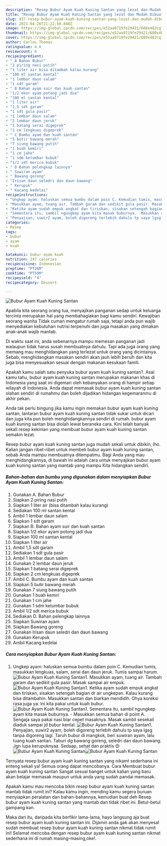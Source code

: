 ```yaml
---
description: "Resep Bubur Ayam Kuah Kuning Santan yang lezat dan Mudah Dibuat"
title: "Resep Bubur Ayam Kuah Kuning Santan yang lezat dan Mudah Dibuat"
slug: 937-resep-bubur-ayam-kuah-kuning-santan-yang-lezat-dan-mudah-dibuat
date: 2021-04-26T21:22:50.840Z
image: https://img-global.cpcdn.com/recipes/e52aa9719fe29421/680x482cq70/bubur-ayam-kuah-kuning-santan-foto-resep-utama.jpg
thumbnail: https://img-global.cpcdn.com/recipes/e52aa9719fe29421/680x482cq70/bubur-ayam-kuah-kuning-santan-foto-resep-utama.jpg
cover: https://img-global.cpcdn.com/recipes/e52aa9719fe29421/680x482cq70/bubur-ayam-kuah-kuning-santan-foto-resep-utama.jpg
author: Carlos Thomas
ratingvalue: 4.6
reviewcount: 6
recipeingredient:
- " A Bahan Bubur"
- "2 piring nasi putih"
- "1 liter air bisa ditambah kalau kurang"
- "100 ml santan kental"
- "1 lembar daun salam"
- "1 sdt garam"
- " B Bahan ayam suir dan kuah santan"
- "1/2 ekor ayam potong jadi dua"
- "100 ml santan kental"
- "1 liter air"
- "1,5 sdt garam"
- "1 sdt gula pasir"
- "1 lembar daun salam"
- "2 lembar daun jeruk"
- "1 batang serai digeprek"
- "2 cm lengkuas digeprek"
- " C Bumbu ayam dan kuah santan"
- "5 butir bawang merah"
- "7 siung bawang putih"
- "1 buah kemiri"
- "1 cm jahe"
- "1 sdm ketumbar bubuk"
- "1/2 sdt merica bubuk"
- " D Bahan pelengkap lainnya"
- " Suwiran ayam"
- " Bawang goreng"
- "Irisan daun seledri dan daun bawang"
- " Kerupuk"
- " Kacang kedelai"
recipeinstructions:
- "Ungkep ayam: haluskan semua bumbu dalam poin C. Kemudian tumis, masukkan lengkuas, salam, serai dan daun jeruk. Tumis sampai harum."
- "Masukkan ayam, tuang air. Tambah garam dan sedikit gula pasir. Masak sampai air empuk."
- "Ketika ayam sudah empuk angkat dan tiriskan, sisakan setengah bagian dr air ungkepan. Kalau kurang bisa ditambahin. Masukkan santan dan biarkan mendidih. Ohya koreksi rasa juga ya. Ini kita pakai untuk kuah bubur."
- "Sementara itu, sambil ngungkep ayam kita masak buburnya.  Masukkan semua bahan di point A. Sengaja saya pakai nasi biar cepet masaknya. Masak sambil sesekali diaduk sampai jd bubur kental."
- "Penyajian, suwir2 ayam, boleh digoreng terlebih dahulu tp saya lgsg tanpa digoreng lagi. Taruh bubur di mangkok, beri suwiran ayam, lalu tuang kuah santan. Taburi dg bawang goreng, seledri dan daun bawang. Jgn lupa kerupuknyaa. Sedaap, sehat dan praktis 😍"
categories:
- Resep
tags:
- bubur
- ayam
- kuah

katakunci: bubur ayam kuah 
nutrition: 247 calories
recipecuisine: Indonesian
preptime: "PT26M"
cooktime: "PT59M"
recipeyield: "4"
recipecategory: Dessert

---
```



![Bubur Ayam Kuah Kuning Santan](https://img-global.cpcdn.com/recipes/e52aa9719fe29421/680x482cq70/bubur-ayam-kuah-kuning-santan-foto-resep-utama.jpg)

Apabila kita seorang orang tua, menyajikan panganan sedap untuk keluarga tercinta merupakan hal yang membahagiakan bagi kamu sendiri. Kewajiban seorang  wanita Tidak cuman mengatur rumah saja, tetapi anda pun wajib menyediakan kebutuhan nutrisi terpenuhi dan juga masakan yang dimakan anak-anak wajib mantab.

Di waktu  saat ini, anda sebenarnya mampu memesan panganan jadi walaupun tidak harus susah membuatnya dahulu. Tapi ada juga orang yang memang mau menghidangkan yang terlezat untuk orang yang dicintainya. Sebab, menghidangkan masakan sendiri akan jauh lebih bersih dan kita juga bisa menyesuaikan sesuai dengan makanan kesukaan famili. 



Apakah kamu salah satu penyuka bubur ayam kuah kuning santan?. Asal kamu tahu, bubur ayam kuah kuning santan merupakan makanan khas di Indonesia yang saat ini digemari oleh kebanyakan orang di hampir setiap wilayah di Indonesia. Anda dapat memasak bubur ayam kuah kuning santan olahan sendiri di rumahmu dan boleh dijadikan hidangan kegemaranmu di akhir pekan.

Anda tak perlu bingung jika kamu ingin memakan bubur ayam kuah kuning santan, lantaran bubur ayam kuah kuning santan tidak sukar untuk dicari dan juga kita pun boleh menghidangkannya sendiri di rumah. bubur ayam kuah kuning santan bisa diolah lewat beraneka cara. Kini telah banyak sekali resep kekinian yang membuat bubur ayam kuah kuning santan semakin lezat.

Resep bubur ayam kuah kuning santan juga mudah sekali untuk dibikin, lho. Kalian jangan ribet-ribet untuk membeli bubur ayam kuah kuning santan, sebab Anda mampu membuatnya ditempatmu. Bagi Anda yang mau menghidangkannya, di bawah ini adalah cara untuk menyajikan bubur ayam kuah kuning santan yang mantab yang mampu Kita hidangkan sendiri.

<!--inarticleads1-->

##### Bahan-bahan dan bumbu yang digunakan dalam menyiapkan Bubur Ayam Kuah Kuning Santan:

1. Gunakan  A. Bahan Bubur
1. Siapkan 2 piring nasi putih
1. Siapkan 1 liter air (bisa ditambah kalau kurang)
1. Sediakan 100 ml santan kental
1. Ambil 1 lembar daun salam
1. Siapkan 1 sdt garam
1. Siapkan  B. Bahan ayam suir dan kuah santan
1. Siapkan 1/2 ekor ayam potong jadi dua
1. Siapkan 100 ml santan kental
1. Siapkan 1 liter air
1. Ambil 1,5 sdt garam
1. Sediakan 1 sdt gula pasir
1. Ambil 1 lembar daun salam
1. Gunakan 2 lembar daun jeruk
1. Siapkan 1 batang serai digeprek
1. Siapkan 2 cm lengkuas digeprek
1. Ambil  C. Bumbu ayam dan kuah santan
1. Siapkan 5 butir bawang merah
1. Gunakan 7 siung bawang putih
1. Gunakan 1 buah kemiri
1. Gunakan 1 cm jahe
1. Gunakan 1 sdm ketumbar bubuk
1. Ambil 1/2 sdt merica bubuk
1. Sediakan  D. Bahan pelengkap lainnya
1. Siapkan  Suwiran ayam
1. Siapkan  Bawang goreng
1. Gunakan Irisan daun seledri dan daun bawang
1. Gunakan  Kerupuk
1. Ambil  Kacang kedelai




<!--inarticleads2-->

##### Cara menyiapkan Bubur Ayam Kuah Kuning Santan:

1. Ungkep ayam: haluskan semua bumbu dalam poin C. Kemudian tumis, masukkan lengkuas, salam, serai dan daun jeruk. Tumis sampai harum.
<img src="//assets-global.cpcdn.com/assets/icons/button_play-2c75c40dde080a61004c1f40b05d8f140eaff45d7e9e6481dc71c63d2e7c4909.png" alt="Bubur Ayam Kuah Kuning Santan">1. Masukkan ayam, tuang air. Tambah garam dan sedikit gula pasir. Masak sampai air empuk.
<img src="//assets-global.cpcdn.com/assets/icons/button_play-2c75c40dde080a61004c1f40b05d8f140eaff45d7e9e6481dc71c63d2e7c4909.png" alt="Bubur Ayam Kuah Kuning Santan">1. Ketika ayam sudah empuk angkat dan tiriskan, sisakan setengah bagian dr air ungkepan. Kalau kurang bisa ditambahin. Masukkan santan dan biarkan mendidih. Ohya koreksi rasa juga ya. Ini kita pakai untuk kuah bubur.
<img src="//assets-global.cpcdn.com/assets/icons/button_play-2c75c40dde080a61004c1f40b05d8f140eaff45d7e9e6481dc71c63d2e7c4909.png" alt="Bubur Ayam Kuah Kuning Santan">1. Sementara itu, sambil ngungkep ayam kita masak buburnya.  - Masukkan semua bahan di point A. Sengaja saya pakai nasi biar cepet masaknya. Masak sambil sesekali diaduk sampai jd bubur kental.
<img src="//assets-global.cpcdn.com/assets/icons/button_play-2c75c40dde080a61004c1f40b05d8f140eaff45d7e9e6481dc71c63d2e7c4909.png" alt="Bubur Ayam Kuah Kuning Santan">1. Penyajian, suwir2 ayam, boleh digoreng terlebih dahulu tp saya lgsg tanpa digoreng lagi. Taruh bubur di mangkok, beri suwiran ayam, lalu tuang kuah santan. Taburi dg bawang goreng, seledri dan daun bawang. Jgn lupa kerupuknyaa. Sedaap, sehat dan praktis 😍
<img src="//assets-global.cpcdn.com/assets/icons/button_play-2c75c40dde080a61004c1f40b05d8f140eaff45d7e9e6481dc71c63d2e7c4909.png" alt="Bubur Ayam Kuah Kuning Santan"><img src="//assets-global.cpcdn.com/assets/icons/button_play-2c75c40dde080a61004c1f40b05d8f140eaff45d7e9e6481dc71c63d2e7c4909.png" alt="Bubur Ayam Kuah Kuning Santan">



Ternyata resep bubur ayam kuah kuning santan yang nikamt sederhana ini enteng sekali ya! Semua orang dapat mencobanya. Cara Membuat bubur ayam kuah kuning santan Sangat sesuai banget untuk kalian yang baru akan belajar memasak maupun untuk anda yang sudah pandai memasak.

Apakah kamu mau mencoba bikin resep bubur ayam kuah kuning santan mantab tidak rumit ini? Kalau kamu ingin, mending kamu segera buruan menyiapkan peralatan dan bahan-bahannya, kemudian buat deh Resep bubur ayam kuah kuning santan yang mantab dan tidak ribet ini. Betul-betul gampang kan. 

Maka dari itu, daripada kita berfikir lama-lama, hayo langsung aja buat resep bubur ayam kuah kuning santan ini. Dijamin anda gak akan menyesal sudah membuat resep bubur ayam kuah kuning santan nikmat tidak rumit ini! Selamat mencoba dengan resep bubur ayam kuah kuning santan nikmat sederhana ini di rumah masing-masing,oke!.

